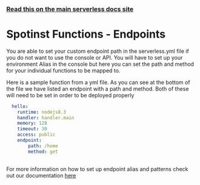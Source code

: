 <!--
title: Serverless Framework - Spotinst Functions Guide - Endpoint Setup
menuText: Endpoint Set Up
menuOrder: 6
description: How to set up an Endpoint 
layout: Doc
-->

<!-- DOCS-SITE-LINK:START automatically generated -->
### [Read this on the main serverless docs site](https://www.serverless.com/framework/docs/providers/spotinst/guide/credentials)
<!-- DOCS-SITE-LINK:END -->

# Spotinst Functions - Endpoints

You are able to set your custom endpoint path in the serverless.yml file if you do not want to use the console or API. You will have to set up your environment Alias in the console but here you can set the path and method for your individual functions to be mapped to. 

Here is a sample function from a yml file. As you can see at the bottom of the file we have listed an endpoint with a path and method. Both of these will need to be set in order to be deployed properly

```yml
  hello:
    runtime: nodejs8.3
    handler: handler.main
    memory: 128
    timeout: 30
    access: public
    endpoint: 
        path: /home
        method: get
 
```

For more information on how to set up endpoint alias and patterns check out our documentation [here](https://help.spotinst.com/hc/en-us/articles/115005893709)